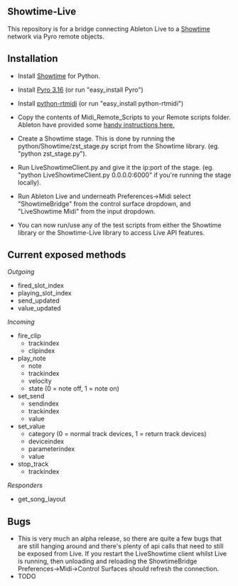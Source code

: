 Showtime-Live
-------------

This repository is for a bridge connecting Ableton Live
to a [Showtime](https://github.com/Mystfit/Showtime) network via Pyro remote objects.


Installation
------------

- Install [Showtime](https://github.com/Mystfit/Showtime) for Python.
- Install [Pyro 3.16](https://pypi.python.org/pypi/Pyro) (or run "easy_install Pyro")
- Install [python-rtmidi](https://pypi.python.org/pypi/python-rtmidi) (or run "easy_install python-rtmidi")

- Copy the contents of Midi_Remote_Scripts to your Remote scripts folder. Ableton have provided some [handy instructions here.](https://www.ableton.com/en/articles/install-third-party-remote-script/)
- Create a Showtime stage. This is done by running the python/Showtime/zst_stage.py script from the Showtime library. (eg. "python zst_stage.py").
- Run LiveShowtimeClient.py and give it the ip:port of the stage. (eg. "python LiveShowtimeClient.py 0.0.0.0:6000" if you're running the stage locally).
- Run Ableton Live and underneath Preferences->Midi select "ShowtimeBridge" from the control surface dropdown, and "LiveShowtime Midi" from the input dropdown.
- You can now run/use any of the test scripts from either the Showtime library or the Showtime-Live library to access Live API features.

Current exposed methods
-----------------------

*Outgoing*
- fired_slot_index
- playing_slot_index
- send_updated
- value_updated

*Incoming*
- fire_clip
    * trackindex
    * clipindex
- play_note
    * note
    * trackindex
    * velocity
    * state (0 = note off, 1 = note on)
- set_send
    * sendindex
    * trackindex
    * value
- set_value
    * category (0 = normal track devices, 1 = return track devices)
    * deviceindex
    * parameterindex
    * value
- stop_track
    * trackindex


*Responders*
 - get_song_layout


Bugs
----

 - This is very much an alpha release, so there are quite a few bugs that are still hanging around and there's plenty of api calls that need to still be exposed from Live. If you restart the LiveShowtime client whilst Live is running, then unloading and reloading the ShowtimeBridge Preferences->Midi->Control Surfaces should refresh the connection.
 - TODO 

